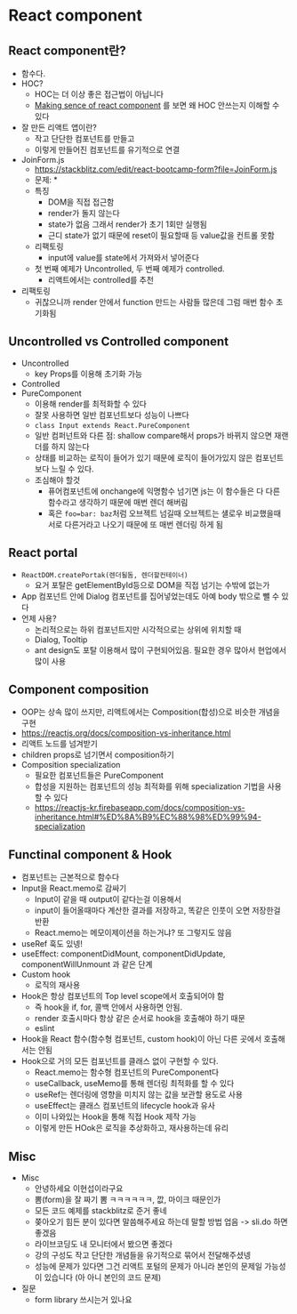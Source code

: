 # React component

## React component란?
- 함수다.
- HOC?
    + HOC는 더 이상 좋은 접근법이 아닙니다
    + [Making sence of react component](https://medium.com/@dan_abramov/making-sense-of-react-hooks-fdbde8803889) 를 보면 왜 HOC 안쓰는지 이해할 수 있다
- 잘 만든 리액트 앱이란?
    + 작고 단단한 컴포넌트를 만들고
    + 이렇게 만들어진 컴포넌트를 유기적으로 연결
- JoinForm.js
    + https://stackblitz.com/edit/react-bootcamp-form?file=JoinForm.js
    + 문제:
        * 
    + 특징
        * DOM을 직접 접근함
        * render가 돌지 않는다
        * state가 없음 그래서 render가 초기 1회만 실행됨
        * 근디 state가 없기 때문에 reset이 필요할때 등 value값을 컨트롤 못함
    + 리팩토링
        * input에 value를 state에서 가져와서 넣어준다
    + 첫 번째 예제가 Uncontrolled, 두 번째 예제가 controlled.
        * 리액트에서는 controlled를 추천
- 리팩토링
    + 귀찮으니까 render 안에서 function 만드는 사람들 많은데 그럼 매번 함수 초기화됨

## Uncontrolled vs Controlled component
- Uncontrolled
    + key Props를 이용해 초기화 가능
- Controlled
- PureComponent
    + 이용해 render를 최적화할 수 있다
    + 잘못 사용하면 일반 컴포넌트보다 성능이 나쁘다
    + `class Input extends React.PureComponent `
    + 일반 컴퍼넌트와 다른 점: shallow compare해서 props가 바뀌지 않으면 재랜더를 하지 않는다
    + 상태를 비교하는 로직이 들어가 있기 때문에 로직이 들어가있지 않은 컴포넌트보다 느릴 수 있다.
    + 조심해야 할것
        + 퓨어컴포넌트에 onchange에 익명함수 넘기면 js는 이 함수들은 다 다른 함수라고 생각하기 때문에 매번 렌더 해버림
        + 혹은 `foo=bar: baz`처럼 오브젝트 넘길때 오브젝트는 섈로우 비교했을때 서로 다른거라고 나오기 때문에 또 매번 렌더링 하게 됨


## React portal
- `ReactDOM.createPortak(렌더될돔, 렌더할컨테이너)`
    + 요거 포탈은 getElementById등으로 DOM을 직접 넘기는 수밖에 없는가
- App 컴포넌트 안에 Dialog 컴포넌트를 집어넣었는데도 아예 body 밖으로 뺄 수 있다
- 언제 사용?
    + 논리적으로는 하위 컴포넌트지만 시각적으로는 상위에 위치할 때
    + Dialog, Tooltip
    + ant design도 포탈 이용해서 많이 구현되어있음. 필요한 경우 많아서 현업에서 많이 사용

## Component composition
- OOP는 상속 많이 쓰지만, 리액트에서는 Composition(합성)으로 비슷한 개념을 구현
- https://reactjs.org/docs/composition-vs-inheritance.html
- 리액트 노드를 넘겨받기
- children props로 넘기면서 composition하기
- Composition specialization
    + 필요한 컴포넌트들은 PureComponent
    + 합성을 지원하는 컴포넌트의 성능 최적화를 위해 specialization 기법을 사용할 수 있다
    + https://reactjs-kr.firebaseapp.com/docs/composition-vs-inheritance.html#%ED%8A%B9%EC%88%98%ED%99%94-specialization

## Functinal component & Hook
- 컴포넌트는 근본적으로 함수다
- Input을 React.memo로 감싸기
    + Input이 같을 때 output이 같다는걸 이용해서
    + input이 들어올때마다 계산한 결과를 저장하고, 똑같은 인풋이 오면 저장한걸 반환
    + React.memo는 메모이제이션을 하는거냐? 또 그렇지도 않음
- useRef 훅도 있넹!
- useEffect: componentDidMount, componentDidUpdate, componentWillUnmount 과 같은 단계
- Custom hook
    + 로직의 재사용
- Hook은 항상 컴포넌트의 Top level scope에서 호출되어야 함
    + 즉 hook을 if, for, 콜백 안에서 사용하면 안됨.
    + render 호출시마다 항상 같은 순서로 hook을 호출해야 하기 때문
    + eslint
- Hook을 React 함수(함수형 컴포넌트, custom hook)이 아닌 다른 곳에서 호출해서는 안됨
- Hook으로 거의 모든 컴포넌트를 클래스 없이 구현할 수 있다.
    + React.memo는 함수형 컴포넌트의 PureComponent다
    + useCallback, useMemo를 통해 렌더링 최적화를 할 수 있다
    + useRef는 렌더링에 영향을 미치지 않는 값을 보관할 용도로 사용
    + useEffect는 클래스 컴포넌트의 lifecycle hook과 유사
    + 이미 나와있는 Hook을 통해 직접 Hook 제작 가능
    + 이렇게 만든 HOok은 로직을 추상화하고, 재사용하는데 유리

 
## Misc
- Misc
    + 안녕하세요 이현섭이라구요
    + 뽐(form)을 잘 짜기 뽐 ㅋㅋㅋㅋㅋㅋ, 깞, 마이크 때문인가
    + 모든 코드 예제를 stackblitz로 준거 좋네
    + 쫒아오기 힘든 분이 있다면 말씀해주세요 하는데 말할 방법 업음 -> sli.do 하면 좋겠음
    + 라이브코딩도 내 모니터에서 봤으면 좋겠다
    + 강의 구성도 작고 단단한 개념들을 유기적으로 묶어서 전달해주셨넹
    + 성능에 문제가 있다면 그건 리액트 포털의 문제가 아니라 본인의 문제일 가능성이 있습니다 (아 아니 본인의 코드 문제)
- 질문
    + form library 쓰시는거 있나요